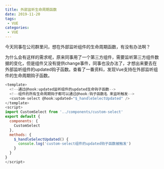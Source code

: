 ```yaml
---
title: 外部监听生命周期函数
date: 2019-11-20
tags:
 - VUE
categories: 
 - VUE
---
```


今天同事在公司群里问，想在外部监听组件的生命周期函数，有没有办法啊？

为什么会有这样的需求呢，原来同事用了一个第三方组件，需要监听第三方组件数据的变化，但是组件又没有提供change事件，同事也没办法了，才想出来要去在外部监听组件的updated钩子函数。查看了一番资料，发现Vue支持在外部监听组件的生命周期钩子函数。


```js
<template>
  <!--通过@hook:updated监听组件的updated生命钩子函数-->
  <!--组件的所有生命周期钩子都可以通过@hook:钩子函数名 来监听触发-->
  <custom-select @hook:updated="$_handleSelectUpdated" />
</template>
<script>
import CustomSelect from '../components/custom-select'
export default {
  components: {
    CustomSelect
  },
  methods: {
    $_handleSelectUpdated() {
      console.log('custom-select组件的updated钩子函数被触发')
    }
  }
}
</script>

```
